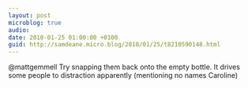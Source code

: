 ```yaml
---
layout: post
microblog: true
audio: 
date: 2010-01-25 01:00:00 +0100
guid: http://samdeane.micro.blog/2010/01/25/t8210590148.html
---
```

@mattgemmell Try snapping them back onto the empty bottle. It drives some people to distraction apparently (mentioning no names Caroline)
